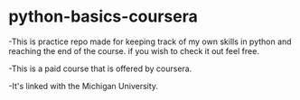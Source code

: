 # python-basics-coursera
-This is practice repo made for keeping track of my own skills in python and reaching the end of the course. if you wish to check it out feel free.

-This is a paid course that is offered by coursera.

-It's linked with the Michigan University.

